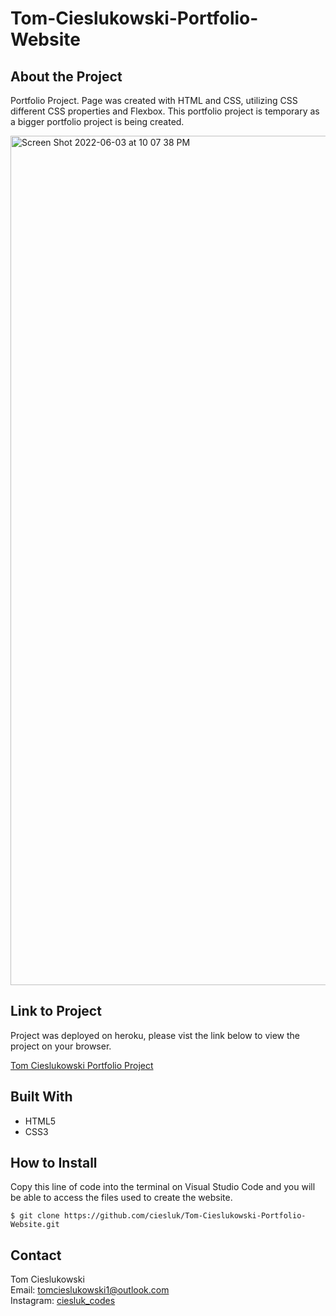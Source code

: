 # Tom-Cieslukowski-Portfolio-Website

## About the Project

Portfolio Project. Page was created with HTML and CSS, utilizing CSS different CSS properties and Flexbox. This portfolio project is temporary as a bigger portfolio project is being created. 

<img width="1359" alt="Screen Shot 2022-06-03 at 10 07 38 PM" src="https://user-images.githubusercontent.com/44185784/171972882-5e0ebd0d-2d57-45ac-9bd8-2eea206cbcf7.png">

## Link to Project 
Project was deployed on heroku, please vist the link below to view the project on your browser. 

<a href="https://tom-cieslukowski-portfolio.herokuapp.com">Tom Cieslukowski Portfolio Project</a>

## Built With

- HTML5
- CSS3

## How to Install 

Copy this line of code into the terminal on Visual Studio Code and you will be able to access the files used to create the website.

```
$ git clone https://github.com/ciesluk/Tom-Cieslukowski-Portfolio-Website.git
```

## Contact

Tom Cieslukowski <br />
Email: <a href="mailto:tomcieslukowski1@outlook.com">tomcieslukowski1@outlook.com</a> <br />
Instagram: <a href="https://www.instagram.com/ciesluk_codes/">ciesluk_codes</a>
